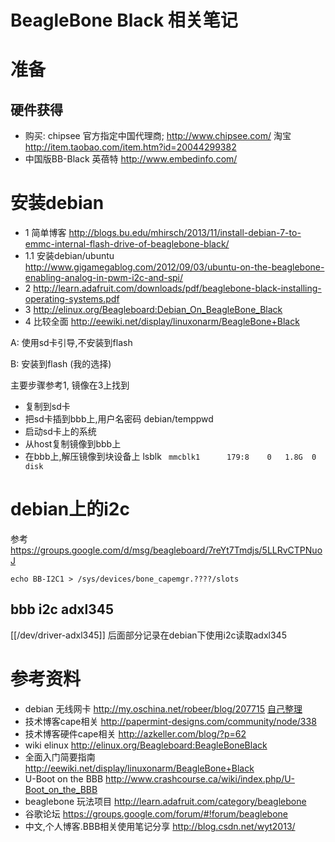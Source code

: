 # BeagleBone Black 相关笔记

# 准备
##  硬件获得
* 购买: chipsee 官方指定中国代理商;  http://www.chipsee.com/  淘宝 http://item.taobao.com/item.htm?id=20044299382
* 中国版BB-Black 英蓓特 http://www.embedinfo.com/

# 安装debian

* 1 简单博客 http://blogs.bu.edu/mhirsch/2013/11/install-debian-7-to-emmc-internal-flash-drive-of-beaglebone-black/
* 1.1 安装debian/ubuntu http://www.gigamegablog.com/2012/09/03/ubuntu-on-the-beaglebone-enabling-analog-in-pwm-i2c-and-spi/
* 2 http://learn.adafruit.com/downloads/pdf/beaglebone-black-installing-operating-systems.pdf
* 3 http://elinux.org/Beagleboard:Debian_On_BeagleBone_Black
* 4 比较全面 http://eewiki.net/display/linuxonarm/BeagleBone+Black

A: 使用sd卡引导,不安装到flash

B: 安装到flash (我的选择)

主要步骤参考1, 镜像在3上找到

* 复制到sd卡
* 把sd卡插到bbb上,用户名密码 debian/temppwd
* 启动sd卡上的系统
* 从host复制镜像到bbb上
* 在bbb上,解压镜像到块设备上 lsblk ` mmcblk1      179:8    0   1.8G  0 disk`


# debian上的i2c

参考 https://groups.google.com/d/msg/beagleboard/7reYt7Tmdjs/5LLRvCTPNuoJ

```
echo BB-I2C1 > /sys/devices/bone_capemgr.????/slots
```

## bbb i2c adxl345

[[/dev/driver-adxl345]] 后面部分记录在debian下使用i2c读取adxl345 
# 参考资料
* debian 无线网卡 http://my.oschina.net/robeer/blog/207715 [自己整理](bbb-debian-wifi)
* 技术博客cape相关 http://papermint-designs.com/community/node/338
* 技术博客硬件cape相关 http://azkeller.com/blog/?p=62
* wiki elinux http://elinux.org/Beagleboard:BeagleBoneBlack
* 全面入门简要指南 http://eewiki.net/display/linuxonarm/BeagleBone+Black
* U-Boot on the BBB http://www.crashcourse.ca/wiki/index.php/U-Boot_on_the_BBB
* beaglebone 玩法项目 http://learn.adafruit.com/category/beaglebone
* 谷歌论坛 https://groups.google.com/forum/#!forum/beaglebone
* 中文,个人博客.BBB相关使用笔记分享 http://blog.csdn.net/wyt2013/